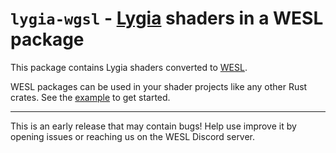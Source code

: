 # `lygia-wgsl` - [Lygia] shaders in a WESL package

This package contains Lygia shaders converted to [WESL].

WESL packages can be used in your shader projects like any other Rust crates.
See the [example] to get started.

---

This is an early release that may contain bugs! Help use improve it by opening issues or reaching us on the WESL Discord server.

[Lygia]: [https://wesl-lang.dev](https://github.com/patriciogonzalezvivo/lygia)
[WESL]: https://wesl-lang.dev
[example]: https://github.com/k2d222/lygia-wgsl/tree/main/examples/consumer
